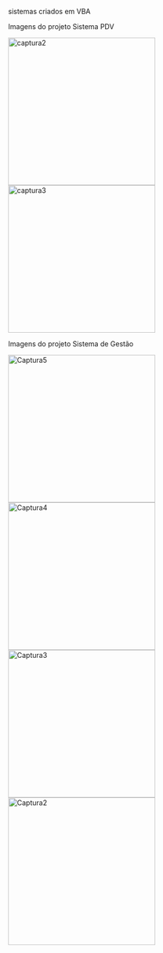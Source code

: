 sistemas criados em VBA


Imagens do projeto Sistema PDV

<img height="300" alt="captura2" src="https://github.com/user-attachments/assets/a4cdcaa1-da02-47e9-bd0a-6a7d02e00ff1" /><br>
<img height="300" alt="captura3" src="https://github.com/user-attachments/assets/5486e653-6e75-43ca-b0ce-059bf33c9a33" />


Imagens do projeto Sistema de Gestão

<img height="300" alt="Captura5" src="https://github.com/user-attachments/assets/e5afa71b-f824-43ee-b0fa-02ead5b3d3cb" />
<img height="300" alt="Captura4" src="https://github.com/user-attachments/assets/f9894b97-cb7e-4781-971b-c08ff5777fb2" />
<img height="300" alt="Captura3" src="https://github.com/user-attachments/assets/8ce009ae-7a57-48b2-9fcb-c9445f3d4e78" />
<img height="300" alt="Captura2" src="https://github.com/user-attachments/assets/e6fb3532-af11-4c3e-bac3-7fca8faa9bc1" />

